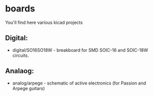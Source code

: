 # boards

You'll find here various kicad projects
## Digital:
* digital/SO16SO18W - breakboard for SMD SOIC-16 and SOIC-18W circuits.

## Analaog: 
* analog/arpege  - schematic of active electronics (for Passion and Arpege guitars)



 
